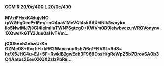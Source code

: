 #### GCM R 20/0c/400 L 20/0c/400
**MVziFHxxK4dujvNO**<br/>**tpWGhg0eoP+IPm/+nO4oaVlMeVQl4skS6XMNlk5woyk=**<br/>**ilo5NwiMJ7j0Gl4lelmIiuTWNPSgtcg0+KWVm0D9IeiwbvczunVROVonynv1XQwe/kGTY2Jue0aHvTVm...**<br/><br/>
**jG38tnoh2nbwUrXn**<br/>**OZMe08+KvqfiH+kR62Waconuu6sh7i6n1FElVSLx9d8=**<br/>**hr/X5JHC4u+EJ+5F+RwkiB2gwEeh3F968ObsH/gReWpZ5bl7DrovSA0b3C4Aatus2EewXKQX2zlzPbRn...**
